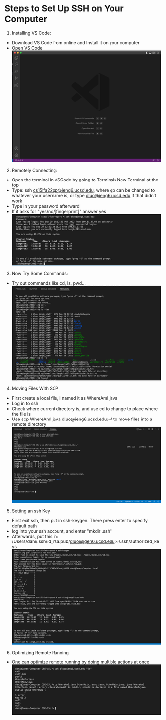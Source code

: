 # Steps to Set Up SSH on Your Computer

1. Installing VS Code:
- Download VS Code from online and Install it on your computer
- Open VS Code
![image](vsCode.png)

2. Remotely Connecting:
- Open the terminal in VSCode by going to Terminal>New Terminal at the top
- Type: ssh cs15lfa22qp@ieng6.ucsd.edu, where qp can be changed to whatever your username is, or type dluo@ieng6.ucsd.edu if that didn’t work
- Type in your password afterward
- If it asks for "yes/no/[fingerprint]" answer yes
![image](remotelyConnecting.png)
3. Now Try Some Commands:
- Try out commands like cd, ls, pwd...
![image](tryingCommands.png)
4. Moving Files With SCP
- First create a local file, I named it as WhereAmI.java
- Log in to ssh
- Check where current directory is, and use cd to change to place where the file is
- Use scp WhereAmI.java dluo@ieng6.ucsd.edu:~/ to move files into a remote directory
![image](movingFileSCP.png)
5. Setting an ssh Key
- First exit ssh, then put in ssh-keygen. There press enter to specify default path
- log into your ssh account, and enter "mkdir .ssh"
- Afterwards, put this in: /Users/dani/.ssh/id_rsa.pub/dluo@igen6.ucsd.edu:~/.ssh/authorized_keys
![image](sshKeySetup.png)
6. Optimizing Remote Running
- One can optimize remote running by doing multiple actions at once
![image](runningManyLines.png)